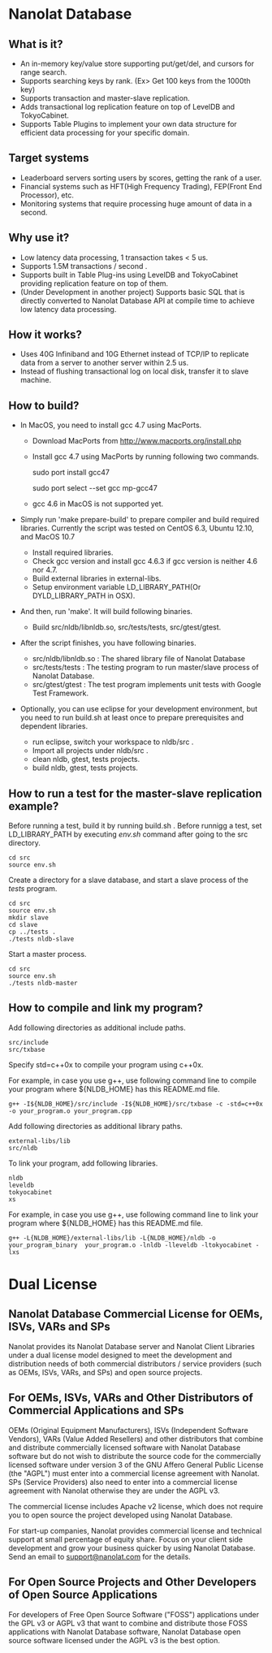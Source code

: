 Nanolat Database
================

What is it?
-----------
- An in-memory key/value store supporting put/get/del, and cursors for range search.
- Supports searching keys by rank. (Ex> Get 100 keys from the 1000th key)
- Supports transaction and master-slave replication.
- Adds transactional log replication feature on top of LevelDB and TokyoCabinet.
- Supports Table Plugins to implement your own data structure for efficient data processing for your specific domain.

Target systems
--------------
- Leaderboard servers sorting users by scores, getting the rank of a user. 
- Financial systems such as HFT(High Frequency Trading), FEP(Front End Processor), etc.
- Monitoring systems that require processing huge amount of data in a second.

Why use it?
-----------
- Low latency data processing, 1 transaction takes < 5 us.
- Supports 1.5M transactions / second .
- Supports built in Table Plug-ins using LevelDB and TokyoCabinet providing replication feature on top of them. 
- (Under Development in another project) Supports basic SQL that is directly converted to Nanolat Database API at compile time to achieve low latency data processing.

How it works?
-------------
- Uses 40G Infiniband and 10G Ethernet instead of TCP/IP to replicate data from a server to another server within 2.5 us.
- Instead of flushing transactional log on local disk, transfer it to slave machine.

How to build?
-------------
- In MacOS, you need to install gcc 4.7 using MacPorts.
    - Download MacPorts from http://www.macports.org/install.php
    - Install gcc 4.7 using MacPorts by running following two commands.

        sudo port install gcc47
        
        sudo port select --set gcc mp-gcc47

    - gcc 4.6 in MacOS is not supported yet.

- Simply run 'make prepare-build' to prepare compiler and build required libraries. Currently the script was tested on CentOS 6.3, Ubuntu 12.10, and MacOS 10.7
    - Install required libraries.
    - Check gcc version and install gcc 4.6.3 if gcc version is neither 4.6 nor 4.7.
    - Build external libraries in external-libs.
    - Setup environment variable LD_LIBRARY_PATH(Or DYLD_LIBRARY_PATH in OSX).
 
- And then, run 'make'. It will build following binaries.    
    - Build src/nldb/libnldb.so, src/tests/tests, src/gtest/gtest.

- After the script finishes, you have following binaries.

    - src/nldb/libnldb.so : The shared library file of Nanolat Database
    - src/tests/tests : The testing program to run master/slave process of Nanolat Database.
    - src/gtest/gtest : The test program implements unit tests with Google Test Framework.

- Optionally, you can use eclipse for your development environment, but you need to run build.sh at least once to prepare prerequisites and dependent libraries.
    - run eclipse, switch your workspace to nldb/src .
    - Import all projects under nldb/src .
    - clean nldb, gtest, tests projects. 
    - build nldb, gtest, tests projects. 

How to run a test for the master-slave replication example?
-----------------------------------------------------------
Before running a test, build it by running build.sh .
Before runnigg a test, set LD_LIBRARY_PATH by executing *env.sh* command after going to the src directory.

    cd src
    source env.sh

Create a directory for a slave database, and start a slave process of the *tests* program.

    cd src
    source env.sh
    mkdir slave
    cd slave
    cp ../tests .
    ./tests nldb-slave

Start a master process.

    cd src
    source env.sh
    ./tests nldb-master

How to compile and link my program?
-----------------------------------
Add following directories as additional include paths.

    src/include
    src/txbase


Specify std=c++0x to compile your program using c++0x.

For example, in case you use g++, use following command line to compile your program where ${NLDB_HOME} has this README.md file.

    g++ -I${NLDB_HOME}/src/include -I${NLDB_HOME}/src/txbase -c -std=c++0x -o your_program.o your_program.cpp

Add following directories as additional library paths.

    external-libs/lib
    src/nldb

To link your program, add following libraries.

    nldb
    leveldb
    tokyocabinet
    xs

For example, in case you use g++, use following command line to link your program where ${NLDB_HOME} has this README.md file.

    g++ -L{NLDB_HOME}/external-libs/lib -L{NLDB_HOME}/nldb -o your_program_binary  your_program.o -lnldb -lleveldb -ltokyocabinet -lxs

# Dual License
## Nanolat Database Commercial License for OEMs, ISVs, VARs and SPs
 
Nanolat provides its Nanolat Database server and Nanolat Client Libraries under a dual license model designed to meet the development and distribution needs of both commercial distributors / service providers (such as OEMs, ISVs, VARs, and SPs) and open source projects.
 
## For OEMs, ISVs, VARs and Other Distributors of Commercial Applications and SPs

OEMs (Original Equipment Manufacturers), ISVs (Independent Software Vendors), VARs (Value Added Resellers) and other distributors that combine and distribute commercially licensed software with Nanolat Database software but do not wish to distribute the source code for the commercially licensed software under version 3 of the GNU Affero General Public License (the "AGPL") must enter into a commercial license agreement with Nanolat.
SPs (Service Providers) also need to enter into a commercial license agreement with Nanolat otherwise they are under the AGPL v3.

The commercial license includes Apache v2 license, which does not require you to open source the project developed using Nanolat Database.

For start-up companies, Nanolat provides commercial license and technical support at small percentage of equity share. 
Focus on your client side development and grow your business quicker by using Nanolat Database. 
Send an email to support@nanolat.com for the details.

## For Open Source Projects and Other Developers of Open Source Applications
 
For developers of Free Open Source Software ("FOSS") applications under the GPL v3 or AGPL v3 that want to combine and distribute those FOSS applications with Nanolat Database software, Nanolat Database open source software licensed under the AGPL v3 is the best option.
